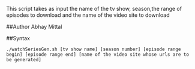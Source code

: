 This script takes as input the name of the tv show, season,the range of episodes to download and the name of the video site to download

##Author
Abhay Mittal

##Syntax

```./watchSeriesGen.sh [tv show name] [season number] [episode range begin] [episode range end] [name of the video site whose urls are to be generated]```

